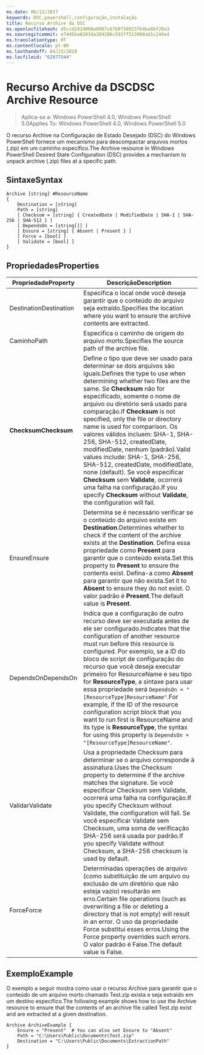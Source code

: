 ```yaml
---
ms.date: 06/12/2017
keywords: DSC,powershell,configuração,instalação
title: Recurso Archive da DSC
ms.openlocfilehash: d5ccd242d000a0907c6768f30923764be6bf20a3
ms.sourcegitcommit: e7445ba8203da304286c591ff513900ad1c244a4
ms.translationtype: HT
ms.contentlocale: pt-BR
ms.lasthandoff: 04/23/2019
ms.locfileid: "62077544"
---
```

# <a name="dsc-archive-resource"></a><span data-ttu-id="f10b9-103">Recurso Archive da DSC</span><span class="sxs-lookup"><span data-stu-id="f10b9-103">DSC Archive Resource</span></span>

> <span data-ttu-id="f10b9-104">Aplica-se a: Windows PowerShell 4.0, Windows PowerShell 5.0</span><span class="sxs-lookup"><span data-stu-id="f10b9-104">Applies To: Windows PowerShell 4.0, Windows PowerShell 5.0</span></span>

<span data-ttu-id="f10b9-105">O recurso Archive na Configuração de Estado Desejado (DSC) do Windows PowerShell fornece um mecanismo para descompactar arquivos mortos (.zip) em um caminho específico.</span><span class="sxs-lookup"><span data-stu-id="f10b9-105">The Archive resource in Windows PowerShell Desired State Configuration (DSC) provides a mechanism to unpack archive (.zip) files at a specific path.</span></span>

## <a name="syntax"></a><span data-ttu-id="f10b9-106">Sintaxe</span><span class="sxs-lookup"><span data-stu-id="f10b9-106">Syntax</span></span>
```MOF
Archive [string] #ResourceName
{
    Destination = [string]
    Path = [string]
    [ Checksum = [string] { CreatedDate | ModifiedDate | SHA-1 | SHA-256 | SHA-512 } ]
    [ DependsOn = [string[]] ]
    [ Ensure = [string] { Absent | Present } ]
    [ Force = [bool] ]
    [ Validate = [bool] ]
}
```

## <a name="properties"></a><span data-ttu-id="f10b9-107">Propriedades</span><span class="sxs-lookup"><span data-stu-id="f10b9-107">Properties</span></span>

|  <span data-ttu-id="f10b9-108">Propriedade</span><span class="sxs-lookup"><span data-stu-id="f10b9-108">Property</span></span>  |  <span data-ttu-id="f10b9-109">Descrição</span><span class="sxs-lookup"><span data-stu-id="f10b9-109">Description</span></span>   |
|---|---|
| <span data-ttu-id="f10b9-110">Destination</span><span class="sxs-lookup"><span data-stu-id="f10b9-110">Destination</span></span>| <span data-ttu-id="f10b9-111">Especifica o local onde você deseja garantir que o conteúdo do arquivo seja extraído.</span><span class="sxs-lookup"><span data-stu-id="f10b9-111">Specifies the location where you want to ensure the archive contents are extracted.</span></span>|
| <span data-ttu-id="f10b9-112">Caminho</span><span class="sxs-lookup"><span data-stu-id="f10b9-112">Path</span></span>| <span data-ttu-id="f10b9-113">Especifica o caminho de origem do arquivo morto.</span><span class="sxs-lookup"><span data-stu-id="f10b9-113">Specifies the source path of the archive file.</span></span>|
| <span data-ttu-id="f10b9-114">__Checksum__</span><span class="sxs-lookup"><span data-stu-id="f10b9-114">__Checksum__</span></span>| <span data-ttu-id="f10b9-115">Define o tipo que deve ser usado para determinar se dois arquivos são iguais.</span><span class="sxs-lookup"><span data-stu-id="f10b9-115">Defines the type to use when determining whether two files are the same.</span></span> <span data-ttu-id="f10b9-116">Se __Checksum__ não for especificado, somente o nome de arquivo ou diretório será usado para comparação.</span><span class="sxs-lookup"><span data-stu-id="f10b9-116">If __Checksum__ is not specified, only the file or directory name is used for comparison.</span></span> <span data-ttu-id="f10b9-117">Os valores válidos incluem: SHA-1, SHA-256, SHA-512, createdDate, modifiedDate, nenhum (padrão).</span><span class="sxs-lookup"><span data-stu-id="f10b9-117">Valid values include: SHA-1, SHA-256, SHA-512, createdDate, modifiedDate, none (default).</span></span> <span data-ttu-id="f10b9-118">Se você especificar __Checksum__ sem __Validate__, ocorrerá uma falha na configuração.</span><span class="sxs-lookup"><span data-stu-id="f10b9-118">If you specify __Checksum__ without __Validate__, the configuration will fail.</span></span>|
| <span data-ttu-id="f10b9-119">Ensure</span><span class="sxs-lookup"><span data-stu-id="f10b9-119">Ensure</span></span>| <span data-ttu-id="f10b9-120">Determina se é necessário verificar se o conteúdo do arquivo existe em __Destination__.</span><span class="sxs-lookup"><span data-stu-id="f10b9-120">Determines whether to check if the content of the archive exists at the __Destination__.</span></span> <span data-ttu-id="f10b9-121">Defina essa propriedade como __Present__ para garantir que o conteúdo exista.</span><span class="sxs-lookup"><span data-stu-id="f10b9-121">Set this property to __Present__ to ensure the contents exist.</span></span> <span data-ttu-id="f10b9-122">Defina-a como __Absent__ para garantir que não exista.</span><span class="sxs-lookup"><span data-stu-id="f10b9-122">Set it to __Absent__ to ensure they do not exist.</span></span> <span data-ttu-id="f10b9-123">O valor padrão é __Present__.</span><span class="sxs-lookup"><span data-stu-id="f10b9-123">The default value is __Present__.</span></span>|
| <span data-ttu-id="f10b9-124">DependsOn</span><span class="sxs-lookup"><span data-stu-id="f10b9-124">DependsOn</span></span> | <span data-ttu-id="f10b9-125">Indica que a configuração de outro recurso deve ser executada antes de ele ser configurado.</span><span class="sxs-lookup"><span data-stu-id="f10b9-125">Indicates that the configuration of another resource must run before this resource is configured.</span></span> <span data-ttu-id="f10b9-126">Por exemplo, se a ID do bloco de script de configuração do recurso que você deseja executar primeiro for ResourceName e seu tipo for __ResourceType__, a sintaxe para usar essa propriedade será `DependsOn = "[ResourceType]ResourceName"`.</span><span class="sxs-lookup"><span data-stu-id="f10b9-126">For example, if the ID of the resource configuration script block that you want to run first is ResourceName and its type is __ResourceType__, the syntax for using this property is `DependsOn = "[ResourceType]ResourceName"`.</span></span>|
| <span data-ttu-id="f10b9-127">Validar</span><span class="sxs-lookup"><span data-stu-id="f10b9-127">Validate</span></span>| <span data-ttu-id="f10b9-128">Usa a propriedade Checksum para determinar se o arquivo corresponde à assinatura.</span><span class="sxs-lookup"><span data-stu-id="f10b9-128">Uses the Checksum property to determine if the archive matches the signature.</span></span> <span data-ttu-id="f10b9-129">Se você especificar Checksum sem Validate, ocorrerá uma falha na configuração.</span><span class="sxs-lookup"><span data-stu-id="f10b9-129">If you specify Checksum without Validate, the configuration will fail.</span></span> <span data-ttu-id="f10b9-130">Se você especificar Validate sem Checksum, uma soma de verificação SHA-256 será usada por padrão.</span><span class="sxs-lookup"><span data-stu-id="f10b9-130">If you specify Validate without Checksum, a SHA-256 checksum is used by default.</span></span>|
| <span data-ttu-id="f10b9-131">Force</span><span class="sxs-lookup"><span data-stu-id="f10b9-131">Force</span></span>| <span data-ttu-id="f10b9-132">Determinadas operações de arquivo (como substituição de um arquivo ou exclusão de um diretório que não esteja vazio) resultarão em erro.</span><span class="sxs-lookup"><span data-stu-id="f10b9-132">Certain file operations (such as overwriting a file or deleting a directory that is not empty) will result in an error.</span></span> <span data-ttu-id="f10b9-133">O uso da propriedade Force substitui esses erros.</span><span class="sxs-lookup"><span data-stu-id="f10b9-133">Using the Force property overrides such errors.</span></span> <span data-ttu-id="f10b9-134">O valor padrão é False.</span><span class="sxs-lookup"><span data-stu-id="f10b9-134">The default value is False.</span></span>|

## <a name="example"></a><span data-ttu-id="f10b9-135">Exemplo</span><span class="sxs-lookup"><span data-stu-id="f10b9-135">Example</span></span>

<span data-ttu-id="f10b9-136">O exemplo a seguir mostra como usar o recurso Archive para garantir que o conteúdo de um arquivo morto chamado Test.zip exista e seja extraído em um destino específico.</span><span class="sxs-lookup"><span data-stu-id="f10b9-136">The following example shows how to use the Archive resource to ensure that the contents of an archive file called Test.zip exist and are extracted at a given destination.</span></span>

```
Archive ArchiveExample {
    Ensure = "Present"  # You can also set Ensure to "Absent"
    Path = "C:\Users\Public\Documents\Test.zip"
    Destination = "C:\Users\Public\Documents\ExtractionPath"
}
```